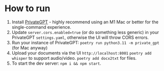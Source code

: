 
# How to run

1. Install [PrivateGPT]("https://docs.privategpt.dev/installation") - highly recommend using an M1 Mac or better for the single-command experience.
2. Update `server.cors.enabled=true` (or do something less generic) in your PrivateGPT `settings.yaml`, otherwise the UI will throw CORS errors.
3. Run your instance of PrivateGPT: `poetry run python3.11 -m private_gpt` (for Mac anyway)
4. Upload your documents via the UI `http://localhost:8001`
`poetry add whisper` to support audio/video.
`poetry add docx2txt` for files.
5. To start the dev server: `npm i && npm start`.
